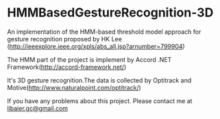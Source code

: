 HMMBasedGestureRecognition-3D
==========================

An implementation of the HMM-based threshold model approach for gesture recognition proposed by HK Lee (http://ieeexplore.ieee.org/xpls/abs_all.jsp?arnumber=799904)

The HMM part of the project is implement by Accord .NET Framework(http://accord-framework.net/)

It's 3D gesture recognition.The data is collected by Optitrack and Motive(http://www.naturalpoint.com/optitrack/)

If you have any problems about this project.
Please contact me at libaier.gc@gmail.com
